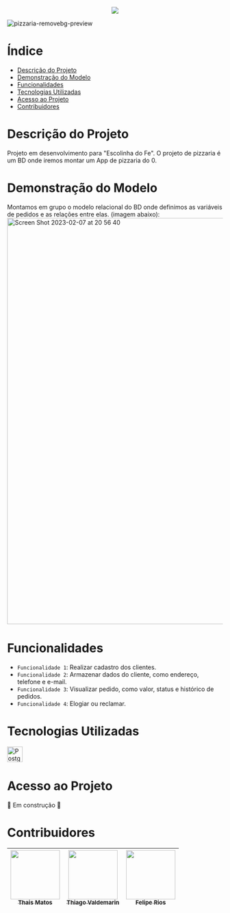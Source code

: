 <p align="center">
<img src="http://img.shields.io/static/v1?label=STATUS&message=EM%20DESENVOLVIMENTO&color=GREEN&style=for-the-badge"/>
    

![pizzaria-removebg-preview](https://user-images.githubusercontent.com/114628584/217818903-06aaced2-d8c4-4601-944e-bb2c847af4d1.png)



# Índice 

* [Descrição do Projeto](#descrição-do-projeto)
* [Demonstração do Modelo](#demonstração-do-modelo)
* [Funcionalidades](#funcionalidades)
* [Tecnologias Utilizadas](#tecnologias-utilizadas)
* [Acesso ao Projeto](#acesso-ao-projeto)
* [Contribuidores](#contribuidores)

# Descrição do Projeto

Projeto em desenvolvimento para "Escolinha do Fe". O projeto de pizzaria é um BD onde iremos montar um App de pizzaria do 0.

# Demonstração do Modelo

Montamos em grupo o modelo relacional do BD onde definimos as variáveis de pedidos e as relações entre elas. (imagem abaixo):
<img width="949" alt="Screen Shot 2023-02-07 at 20 56 40" src="https://user-images.githubusercontent.com/9625734/217394083-70003327-c796-4c89-b880-c4aaec0caacd.png">

# Funcionalidades 

- `Funcionalidade 1`: Realizar cadastro dos clientes.
- `Funcionalidade 2`: Armazenar dados do cliente, como endereço, telefone e e-mail.
- `Funcionalidade 3`: Visualizar pedido, como valor, status e histórico de pedidos.
- `Funcionalidade 4`: Elogiar ou reclamar.

# Tecnologias Utilizadas

<p align="left">
<a href="https://www.postgresql.org/" target="_blank" rel="noreferrer"><img src="https://raw.githubusercontent.com/danielcranney/readme-generator/main/public/icons/skills/postgresql-colored.svg" width="36" height="36" alt="PostgreSQL" /></a>
    
# Acesso ao Projeto
    
  :construction:  Em construção  :construction:
</h4>

# Contribuidores
| [<img src="https://avatars.githubusercontent.com/u/114628584?v=4" width=115><br><sub>Thais Matos</sub>](https://github.com/thaismatosg) |  [<img src="https://avatars.githubusercontent.com/u/114959710?v=4" width=115><br><sub>Thiago Valdemarin</sub>](https://github.com/thvsouza) |  [<img src="https://avatars.githubusercontent.com/u/9625734?v=4" width=115><br><sub>Felipe Rios</sub>](https://github.com/felipedr) |
| :---: | :---: | :---: |
  
